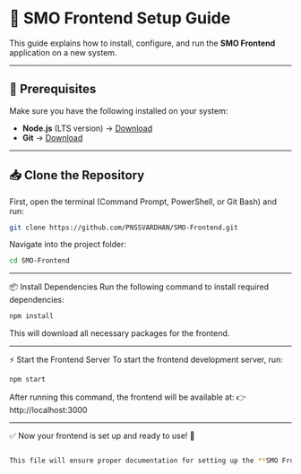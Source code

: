 # 🚀 SMO Frontend Setup Guide  

This guide explains how to install, configure, and run the **SMO Frontend** application on a new system.  

---

## 📌 Prerequisites  
Make sure you have the following installed on your system:  
- **Node.js** (LTS version) → [Download](https://nodejs.org/)  
- **Git** → [Download](https://git-scm.com/)  

---

## 📥 Clone the Repository  
First, open the terminal (Command Prompt, PowerShell, or Git Bash) and run:  

```sh
git clone https://github.com/PNSSVARDHAN/SMO-Frontend.git

```
Navigate into the project folder:
```sh
cd SMO-Frontend

```
---
📦 Install Dependencies
Run the following command to install required dependencies:
```sh
npm install
```
This will download all necessary packages for the frontend.

---
⚡ Start the Frontend Server
To start the frontend development server, run:
```sh
npm start
```
After running this command, the frontend will be available at:
👉 http://localhost:3000

---
✅ Now your frontend is set up and ready to use! 🚀
```sh

This file will ensure proper documentation for setting up the **SMO Frontend** on any system. 🚀
```
